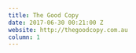 ```yaml
---
title: The Good Copy
date: 2017-06-30 00:21:00 Z
website: http://thegoodcopy.com.au
column: 1
---
```


